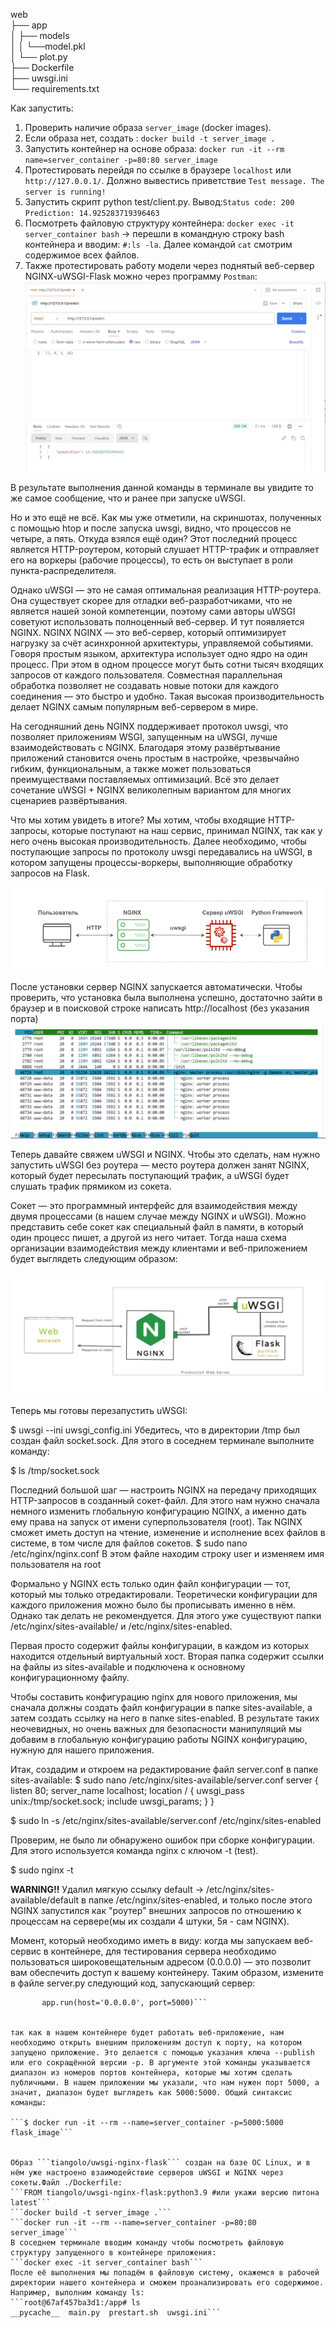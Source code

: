 web                     
├── app                     
│   ├── models                  
│   │    └──model.pkl           
│   └── plot.py             
├── Dockerfile              
├── uwsgi.ini                   
└── requirements.txt                    

Как запустить:
1. Проверить наличие образа ```server_image```  (docker images).
2. Если образа нет, создать : ```docker build -t server_image .```
3. Запустить контейнер на основе образа: ```docker run -it --rm name=server_container -p=80:80 server_image```
4. Протестировать перейдя по ссылке в браузере ```localhost``` или ```http://127.0.0.1/```. Должно вывестись приветствие ```Test message. The server is running!```
5. Запустить скрипт python test/client.py. Вывод:```Status code: 200
Prediction: 14.925283719396463```
6. Посмотреть файловую структуру контейнера: ```docker exec -it server_container bash``` -> перешли в командную строку bash контейнера и вводим: ```#:ls -la```. Далее командой ```cat``` смотрим содержимое всех файлов.
7. Также протестировать работу модели через поднятый веб-сервер NGINX-uWSGI-Flask можно через программу ```Postman```: 
![alt text](./images/image0.png)



В результате выполнения данной команды в терминале вы увидите то же самое сообщение, что и ранее при запуске uWSGI.

Но и это ещё не всё. Как мы уже отметили, на скриншотах, полученных с помощью htop и после запуска uwsgi, видно, что процессов не четыре, а пять. Откуда взялся ещё один? Этот последний процесс является HTTP-роутером, который слушает HTTP-трафик и отправляет его на воркеры (рабочие процессы), то есть он выступает в роли пункта-распределителя.

Однако uWSGI — это не самая оптимальная реализация HTTP-роутера. Она существует скорее для отладки веб-разработчиками, что не является нашей зоной компетенции, поэтому сами авторы uWSGI советуют использовать полноценный веб-сервер. И тут появляется NGINX.
NGINX
NGINX — это веб-сервер, который оптимизирует нагрузку за счёт асинхронной архитектуры, управляемой событиями. Говоря простым языком, архитектура использует одно ядро на один процесс. При этом в одном процессе могут быть сотни тысяч входящих запросов от каждого пользователя. Совместная параллельная обработка позволяет не создавать новые потоки для каждого соединения — это быстро и удобно. Такая высокая производительность делает NGINX самым популярным веб-сервером в мире.

На сегодняшний день NGINX поддерживает протокол uwsgi, что позволяет приложениям WSGI, запущенным на uWSGI, лучше взаимодействовать с NGINX. Благодаря этому развёртывание приложений становится очень простым в настройке, чрезвычайно гибким, функциональным, а также может пользоваться преимуществами поставляемых оптимизаций. Всё это делает сочетание uWSGI + NGINX великолепным вариантом для многих сценариев развёртывания.

Что мы хотим увидеть в итоге?
Мы хотим, чтобы входящие HTTP-запросы, которые поступают на наш сервис, принимал NGINX, так как у него очень высокая производительность. Далее необходимо, чтобы поступающие запросы по протоколу uwsgi передавались на uWSGI, в котором запущены процессы-воркеры, выполняющие обработку запросов на Flask.

![alt text](./images/image.png)

После установки сервер NGINX запускается автоматически. Чтобы проверить, что установка была выполнена успешно, достаточно зайти в браузер и в поисковой строке написать http://localhost (без указания порта)
![alt text](./images/image2.png)

Теперь давайте свяжем uWSGI и NGINX. Чтобы это сделать, нам нужно запустить uWSGI без роутера — место роутера должен занят NGINX, который будет пересылать поступающий трафик, а uWSGI будет слушать трафик прямиком из сокета.

Сокет — это программный интерфейс для взаимодействия между двумя процессами (в нашем случае между NGINX и uWSGI). Можно представить себе сокет как специальный файл в памяти, в который один процесс пишет, а другой из него читает. Тогда наша схема организации взаимодействия между клиентами и веб-приложением будет выглядеть следующим образом:

![alt text](./images/image3.png)

Теперь мы готовы перезапустить uWSGI:

$ uwsgi --ini uwsgi_config.ini
Убедитесь, что в директории /tmp был создан файл socket.sock. Для этого в соседнем терминале выполните команду:

$ ls /tmp/socket.sock

Последний большой шаг — настроить NGINX на передачу приходящих HTTP-запросов в созданный сокет-файл. Для этого нам нужно сначала немного изменить глобальную конфигурацию NGINX, а именно дать ему права на запуск от имени суперпользователя (root). Так NGINX сможет иметь доступ на чтение, изменение и исполнение всех файлов в системе, в том числе для файлов сокетов.
$ sudo nano /etc/nginx/nginx.conf
В этом файле находим строку user и изменяем имя пользователя на root

Формально у NGINX есть только один файл конфигурации — тот, который мы только отредактировали. Теоретически конфигурации для каждого приложения можно было бы прописывать именно в нём. Однако так делать не рекомендуется. Для этого уже существуют папки /etc/nginx/sites-available/ и /etc/nginx/sites-enabled.

Первая просто содержит файлы конфигурации, в каждом из которых находится отдельный виртуальный хост.
Вторая папка содержит ссылки на файлы из sites-available и подключена к основному конфигурационному файлу.

Чтобы составить конфигурацию nginx для нового приложения, мы сначала должны создать файл конфигурации в папке sites-available, а затем создать ссылку на него в папке sites-enabled. В результате таких неочевидных, но очень важных для безопасности манипуляций мы добавим в глобальную конфигурацию работы NGINX конфигурацию, нужную для нашего приложения.

Итак, создадим и откроем на редактирование файл server.conf в папке sites-available:
$ sudo nano /etc/nginx/sites-available/server.conf
server {
    listen 80;
    server_name localhost;
    location / {
        uwsgi_pass unix:/tmp/socket.sock;
        include uwsgi_params;
    }
}

$ sudo ln -s /etc/nginx/sites-available/server.conf /etc/nginx/sites-enabled

Проверим, не было ли обнаружено ошибок при сборке конфигурации. Для этого используется команда nginx с ключом -t (test).

$ sudo nginx -t


**WARNING!!** Удалил мягкую ссылку default -> /etc/nginx/sites-available/default в папке /etc/nginx/sites-enabled, и только после этого NGINX запустился как "роутер" внешних запросов по отношению к процессам на сервере(мы их создали 4 штуки, 5я - сам NGINX).

Момент, который необходимо иметь в виду: когда мы запускаем веб-сервис в контейнере, для тестирования сервера необходимо пользоваться широковещательным адресом (0.0.0.0) — это позволит вам обеспечить доступ к вашему контейнеру. Таким образом, измените в файле server.py следующий код, запускающий сервер:

```if __name__ == '__main__':
       app.run(host='0.0.0.0', port=5000)```


так как в нашем контейнере будет работать веб-приложение, нам необходимо открыть внешним приложениям доступ к порту, на котором запущено приложение. Это делается с помощью указания ключа --publish или его сокращённой версии -p. В аргументе этой команды указывается диапазон из номеров портов контейнера, которые мы хотим сделать публичными. В нашем приложении мы указали, что нам нужен порт 5000, а значит, диапазон будет выглядеть как 5000:5000. Общий синтаксис команды:

```$ docker run -it --rm --name=server_container -p=5000:5000 flask_image```


Образ ```tiangolo/uwsgi-nginx-flask``` создан на базе ОС Linux, и в нём уже настроено взаимодействие серверов uWSGI и NGINX через сокеты.Файл ./Dockerfile:
```FROM tiangolo/uwsgi-nginx-flask:python3.9 #или укажи версию питона latest```
```docker build -t server_image .```
```docker run -it --rm --name=server_container -p=80:80 server_image```
В соседнем терминале вводим команду чтобы посмотреть файловую структуру запущенного в контейнере приложения:
```docker exec -it server_container bash```
После её выполнения мы попадём в файловую систему, окажемся в рабочей директории нашего контейнера и сможем проанализировать его содержимое. Например, выполним команду ls:
```root@67af457ba3d1:/app# ls                                
__pycache__  main.py  prestart.sh  uwsgi.ini```


